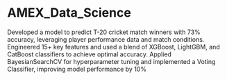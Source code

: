 # AMEX_Data_Science
 Developed a model to predict T-20 cricket match winners with 73% accuracy, leveraging player performance data
 and match conditions.
 Engineered 15+ key features and used a blend of XGBoost, LightGBM, and CatBoost classifiers to achieve optimal 
 accuracy.
Applied BayesianSearchCV for hyperparameter tuning and implemented a Voting Classifier, improving model performance by 10%
